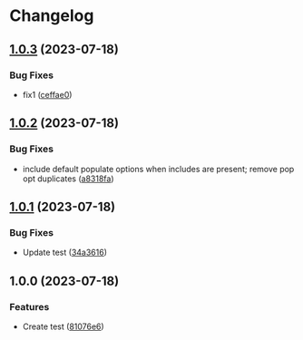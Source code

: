 # Changelog

## [1.0.3](https://github.com/Devlp01/book-github-actions-content/compare/v1.0.2...v1.0.3) (2023-07-18)


### Bug Fixes

* fix1 ([ceffae0](https://github.com/Devlp01/book-github-actions-content/commit/ceffae015e217f60b64712ddcebf57d4f908a139))

## [1.0.2](https://github.com/Devlp01/book-github-actions-content/compare/v1.0.1...v1.0.2) (2023-07-18)


### Bug Fixes

* include default populate options when includes are present; remove pop opt duplicates ([a8318fa](https://github.com/Devlp01/book-github-actions-content/commit/a8318fa6376d1ea611e33b1a2859cb5e9d5d4ae7))

## [1.0.1](https://github.com/Devlp01/book-github-actions-content/compare/v1.0.0...v1.0.1) (2023-07-18)


### Bug Fixes

* Update test ([34a3616](https://github.com/Devlp01/book-github-actions-content/commit/34a3616d04b5c598087401e69d5e80ed94910411))

## 1.0.0 (2023-07-18)


### Features

* Create test ([81076e6](https://github.com/Devlp01/book-github-actions-content/commit/81076e68c99bfebaf75d996b518b317a9eb26e34))
